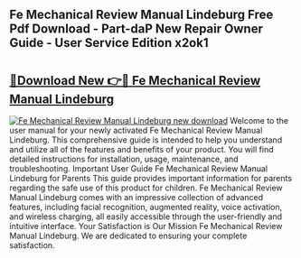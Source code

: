 ## Fe Mechanical Review Manual Lindeburg Free Pdf Download - Part-daP New Repair Owner Guide - User Service Edition x2ok1

# <h2><a href="http://bc44333.oget.top/?id=Fe+Mechanical+Review+Manual+Lindeburg">🔗Download New 👉🔴 Fe Mechanical Review Manual Lindeburg</a></h2>

[![Fe Mechanical Review Manual Lindeburg new download](https://i.imgur.com/5g1atiW.png)](http://bc44333.oget.top/?id=Fe+Mechanical+Review+Manual+Lindeburg)
Welcome to the user manual for your newly activated Fe Mechanical Review Manual Lindeburg. This comprehensive guide is intended to help you understand and utilize all of the features and benefits of your product. You will find detailed instructions for installation, usage, maintenance, and troubleshooting. Important User Guide Fe Mechanical Review Manual Lindeburg for Parents This guide provides important information for parents regarding the safe use of this product for children. Fe Mechanical Review Manual Lindeburg comes with an impressive collection of advanced features, including facial recognition, augmented reality, voice activation, and wireless charging, all easily accessible through the user-friendly and intuitive interface. Your Satisfaction is Our Mission Fe Mechanical Review Manual Lindeburg. We are dedicated to ensuring your complete satisfaction.
